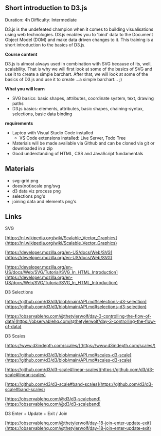## Short introduction to D3.js

Duration: 4h
Difficulty: Intermediate

D3.js is the undefeated champion when it comes to building visualisations using web technologies. D3.js enables you to 'bind' data to the Document Object Model (DOM) and make data driven changes to it. This training is a short introduction to the basics of D3.js.

**Course content**

D3.js is almost always used in combination with SVG because of its, well, scalability. 
That is why we will first look at some of the basics of SVG and use it to create a simple barchart.
After that, we will look at some of the basics of D3.js and use it to create ...a simple barchart... ;)

**What you will learn**
- SVG basics: basic shapes, attributes, coordinate system, text, drawing paths
- D3.js basics: elements, attributes, basic shapes, chaining-syntax, selections, basic data binding
 
**requirements**
- Laptop with Visual Studio Code installed
  - VS Code extensions installed: Live Server, Todo Tree
- Materials will be made available via Github and can be cloned via git or downloaded in a zip
- Good understanding of HTML, CSS and JavaScript fundamentals

## Materials

- svg-grid png
- does(not)scale png/svg
- d3 data viz process png
- selections png's 
- joining data and elements png's

## Links
SVG

[https://nl.wikipedia.org/wiki/Scalable_Vector_Graphics](https://nl.wikipedia.org/wiki/Scalable_Vector_Graphics)

[https://developer.mozilla.org/en-US/docs/Web/SVG](https://developer.mozilla.org/en-US/docs/Web/SVG)

[https://developer.mozilla.org/en-US/docs/Web/SVG/Tutorial/SVG_In_HTML_Introduction](https://developer.mozilla.org/en-US/docs/Web/SVG/Tutorial/SVG_In_HTML_Introduction)


D3 Selections

[https://github.com/d3/d3/blob/main/API.md#selections-d3-selection](https://github.com/d3/d3/blob/main/API.md#selections-d3-selection)

[https://observablehq.com/@thetylerwolf/day-3-controlling-the-flow-of-data](https://observablehq.com/@thetylerwolf/day-3-controlling-the-flow-of-data)

D3 Scales

[https://www.d3indepth.com/scales/](https://www.d3indepth.com/scales/)

[https://github.com/d3/d3/blob/main/API.md#scales-d3-scale](https://github.com/d3/d3/blob/main/API.md#scales-d3-scale)

[https://github.com/d3/d3-scale#linear-scales](https://github.com/d3/d3-scale#linear-scales)

[https://github.com/d3/d3-scale#band-scales](https://github.com/d3/d3-scale#band-scales)

[https://observablehq.com/@d3/d3-scaleband](https://observablehq.com/@d3/d3-scaleband)


D3 Enter + Update + Exit / Join

[https://observablehq.com/@thetylerwolf/day-18-join-enter-update-exit](https://observablehq.com/@thetylerwolf/day-18-join-enter-update-exit)
